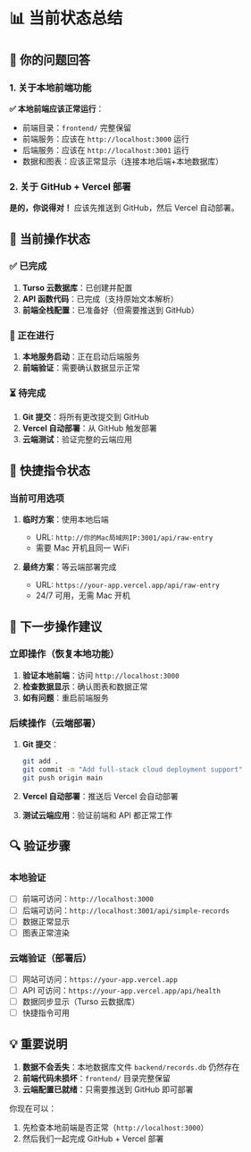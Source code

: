 # 📊 当前状态总结

## 🎯 你的问题回答

### 1. 关于本地前端功能
**✅ 本地前端应该正常运行**：
- 前端目录：`frontend/` 完整保留
- 前端服务：应该在 `http://localhost:3000` 运行
- 后端服务：应该在 `http://localhost:3001` 运行
- 数据和图表：应该正常显示（连接本地后端+本地数据库）

### 2. 关于 GitHub + Vercel 部署
**是的，你说得对！** 应该先推送到 GitHub，然后 Vercel 自动部署。

## 🔧 当前操作状态

### ✅ 已完成
1. **Turso 云数据库**：已创建并配置
2. **API 函数代码**：已完成（支持原始文本解析）
3. **前端全栈配置**：已准备好（但需要推送到 GitHub）

### 🔄 正在进行
1. **本地服务启动**：正在启动后端服务
2. **前端验证**：需要确认数据显示正常

### ⏳ 待完成
1. **Git 提交**：将所有更改提交到 GitHub
2. **Vercel 自动部署**：从 GitHub 触发部署
3. **云端测试**：验证完整的云端应用

## 📱 快捷指令状态

### 当前可用选项
1. **临时方案**：使用本地后端
   - URL: `http://你的Mac局域网IP:3001/api/raw-entry`
   - 需要 Mac 开机且同一 WiFi

2. **最终方案**：等云端部署完成
   - URL: `https://your-app.vercel.app/api/raw-entry`
   - 24/7 可用，无需 Mac 开机

## 🚀 下一步操作建议

### 立即操作（恢复本地功能）
1. **验证本地前端**：访问 `http://localhost:3000`
2. **检查数据显示**：确认图表和数据正常
3. **如有问题**：重启前端服务

### 后续操作（云端部署）
1. **Git 提交**：
   ```bash
   git add .
   git commit -m "Add full-stack cloud deployment support"
   git push origin main
   ```

2. **Vercel 自动部署**：推送后 Vercel 会自动部署

3. **测试云端应用**：验证前端和 API 都正常工作

## 🔍 验证步骤

### 本地验证
- [ ] 前端可访问：`http://localhost:3000`
- [ ] 后端可访问：`http://localhost:3001/api/simple-records`
- [ ] 数据正常显示
- [ ] 图表正常渲染

### 云端验证（部署后）
- [ ] 网站可访问：`https://your-app.vercel.app`
- [ ] API 可访问：`https://your-app.vercel.app/api/health`
- [ ] 数据同步显示（Turso 云数据库）
- [ ] 快捷指令可用

## 💡 重要说明

1. **数据不会丢失**：本地数据库文件 `backend/records.db` 仍然存在
2. **前端代码未损坏**：`frontend/` 目录完整保留
3. **云端配置已就绪**：只需要推送到 GitHub 即可部署

你现在可以：
1. 先检查本地前端是否正常（`http://localhost:3000`）
2. 然后我们一起完成 GitHub + Vercel 部署

